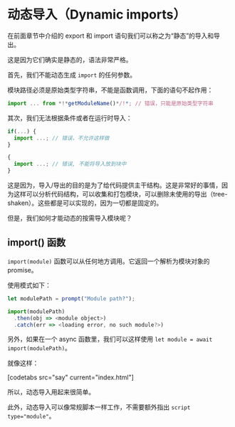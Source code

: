 # 动态导入（Dynamic imports）

在前面章节中介绍的 export 和 import 语句我们可以称之为“静态”的导入和导出。

这是因为它们确实是静态的，语法非常严格。

首先，我们不能动态生成 `import` 的任何参数。

模块路径必须是原始类型字符串，不能是函数调用，下面的语句不起作用：

```js
import ... from *!*getModuleName()*/!*; // 错误，只能是原始类型字符串
```

其次，我们无法根据条件或者在运行时导入：

```js
if(...) {
  import ...; // 错误，不允许这样做
}

{
  import ...; // 错误, 不能将导入放到块中
}
```

这是因为，导入/导出的目的是为了给代码提供主干结构。这是非常好的事情，因为这样可以分析代码结构，可以收集和打包模块，可以删除未使用的导出（tree-shaken）。这些都是可以实现的，因为一切都是固定的。

但是，我们如何才能动态的按需导入模块呢？

## import() 函数

`import(module)` 函数可以从任何地方调用。它返回一个解析为模块对象的 promise。

使用模式如下：
```js run
let modulePath = prompt("Module path?");

import(modulePath)
  .then(obj => <module object>)
  .catch(err => <loading error, no such module?>)
```

另外，如果在一个 async 函数里，我们可以这样使用 `let module = await import(modulePath)`。

就像这样：

[codetabs src="say" current="index.html"]

所以，动态导入用起来很简单。

此外，动态导入可以像常规脚本一样工作，不需要额外指出 `script type="module"`。

